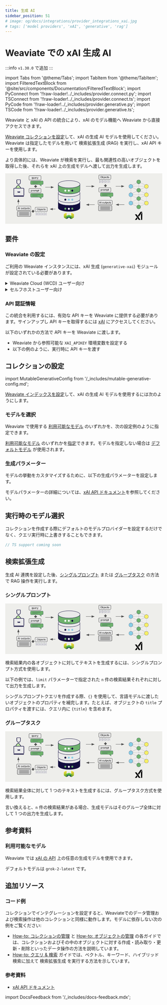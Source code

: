 ```yaml
---
title: 生成 AI
sidebar_position: 51
# image: og/docs/integrations/provider_integrations_xai.jpg
# tags: ['model providers', 'xAI', 'generative', 'rag']
---
```


# Weaviate での xAI 生成 AI

:::info `v1.30.0` で追加
:::

import Tabs from '@theme/Tabs';
import TabItem from '@theme/TabItem';
import FilteredTextBlock from '@site/src/components/Documentation/FilteredTextBlock';
import PyConnect from '!!raw-loader!../_includes/provider.connect.py';
import TSConnect from '!!raw-loader!../_includes/provider.connect.ts';
import PyCode from '!!raw-loader!../_includes/provider.generative.py';
import TSCode from '!!raw-loader!../_includes/provider.generative.ts';

Weaviate と xAI の API の統合により、xAI のモデル機能へ Weaviate から直接アクセスできます。

[Weaviate コレクションを設定](#configure-collection)して、xAI の生成 AI モデルを使用してください。Weaviate は指定したモデルを用いて 検索拡張生成 (RAG) を実行し、xAI API キーを使用します。

より具体的には、Weaviate が検索を実行し、最も関連性の高いオブジェクトを取得した後、それらを xAI 上の生成モデルへ渡して出力を生成します。

![RAG integration illustration](../_includes/integration_xai_rag.png)

## 要件

### Weaviate の設定

ご利用の Weaviate インスタンスには、xAI 生成 (`generative-xai`) モジュールが設定されている必要があります。

<details>
  <summary>Weaviate Cloud (WCD) ユーザー向け</summary>

この統合は Weaviate Cloud (WCD) のサーバーレスインスタンスではデフォルトで有効になっています。

</details>

<details>
  <summary>セルフホストユーザー向け</summary>

- モジュールが有効かどうかを確認するには、[クラスターメタデータ](/deploy/configuration/meta.md)をチェックしてください。  
- Weaviate でモジュールを有効にするには、[モジュール設定方法](../../configuration/modules.md)ガイドに従ってください。

</details>

### API 認証情報

この統合を利用するには、有効な API キーを Weaviate に提供する必要があります。サインアップし API キーを取得するには [xAI](https://console.x.ai/) にアクセスしてください。

以下のいずれかの方法で API キーを Weaviate に渡します。

- Weaviate から参照可能な `XAI_APIKEY` 環境変数を設定する  
- 以下の例のように、実行時に API キーを渡す  

<Tabs groupId="languages">

 <TabItem value="py" label="Python API v4">
    <FilteredTextBlock
      text={PyConnect}
      startMarker="# START XaiInstantiation"
      endMarker="# END XaiInstantiation"
      language="py"
    />
  </TabItem>

 <TabItem value="js" label="JS/TS API v3">
    <FilteredTextBlock
      text={TSConnect}
      startMarker="// START XaiInstantiation"
      endMarker="// END XaiInstantiation"
      language="ts"
    />
  </TabItem>

</Tabs>

## コレクションの設定

import MutableGenerativeConfig from '/_includes/mutable-generative-config.md';

<MutableGenerativeConfig />

[Weaviate インデックスを設定](../../manage-collections/generative-reranker-models.mdx#specify-a-generative-model-integration)して、xAI の生成 AI モデルを使用するには次のようにします。

<Tabs groupId="languages">
  <TabItem value="py" label="Python API v4">
    <FilteredTextBlock
      text={PyCode}
      startMarker="# START BasicGenerativexAI"
      endMarker="# END BasicGenerativexAI"
      language="py"
    />
  </TabItem>

  <TabItem value="js" label="JS/TS API v3">
    <FilteredTextBlock
      text={TSCode}
      startMarker="// START BasicGenerativexAI"
      endMarker="// END BasicGenerativexAI"
      language="ts"
    />
  </TabItem>

</Tabs>

### モデルを選択

Weaviate で使用する [利用可能なモデル](#available-models) のいずれかを、次の設定例のように指定できます。

<Tabs groupId="languages">
  <TabItem value="py" label="Python API v4">
    <FilteredTextBlock
      text={PyCode}
      startMarker="# START GenerativexAICustomModel"
      endMarker="# END GenerativexAICustomModel"
      language="py"
    />
  </TabItem>

  <TabItem value="js" label="JS/TS API v3">
    <FilteredTextBlock
      text={TSCode}
      startMarker="// START GenerativexAICustomModel"
      endMarker="// END GenerativexAICustomModel"
      language="ts"
    />
  </TabItem>

</Tabs>

[利用可能なモデル](#available-models) のいずれかを[指定](#generative-parameters)できます。モデルを指定しない場合は [デフォルトモデル](#available-models) が使用されます。

### 生成パラメーター

モデルの挙動をカスタマイズするために、以下の生成パラメーターを設定します。

<Tabs groupId="languages">
  <TabItem value="py" label="Python API v4">
    <FilteredTextBlock
      text={PyCode}
      startMarker="# START FullGenerativexAI"
      endMarker="# END FullGenerativexAI"
      language="py"
    />
  </TabItem>

  <TabItem value="js" label="JS/TS API v3">
    <FilteredTextBlock
      text={TSCode}
      startMarker="// START FullGenerativexAI"
      endMarker="// END FullGenerativexAI"
      language="ts"
    />
  </TabItem>

</Tabs>

モデルパラメーターの詳細については、[xAI API ドキュメント](https://docs.x.ai/docs/guides/chat#parameters)を参照してください。

## 実行時のモデル選択

コレクションを作成する際にデフォルトのモデルプロバイダーを設定するだけでなく、クエリ実行時に上書きすることもできます。

<Tabs groupId="languages">
  <TabItem value="py" label="Python API v4">
    <FilteredTextBlock
      text={PyCode}
      startMarker="# START RuntimeModelSelectionxAI"
      endMarker="# END RuntimeModelSelectionxAI"
      language="py"
    />
  </TabItem>
  <TabItem value="js" label="JS/TS Client v3">

```ts
// TS support coming soon
```

  </TabItem>
</Tabs>

## 検索拡張生成

生成 AI 連携を設定した後、[シングルプロンプト](#single-prompt) または [グループタスク](#grouped-task) の方法で RAG 操作を実行します。

### シングルプロンプト

![シングルプロンプト RAG 統合は検索結果ごとに個別の出力を生成します](../_includes/integration_xai_rag.png)

検索結果内の各オブジェクトに対してテキストを生成するには、シングルプロンプト方式を使用します。

以下の例では、`limit` パラメーターで指定された `n` 件の検索結果それぞれに対して出力を生成します。

シングルプロンプトクエリを作成する際、`{}` を使用して、言語モデルに渡したいオブジェクトのプロパティを補完します。たとえば、オブジェクトの `title` プロパティを渡すには、クエリ内に `{title}` を含めます。

<Tabs groupId="languages">

 <TabItem value="py" label="Python API v4">
    <FilteredTextBlock
      text={PyCode}
      startMarker="# START SinglePromptExample"
      endMarker="# END SinglePromptExample"
      language="py"
    />
  </TabItem>

 <TabItem value="js" label="JS/TS API v3">
    <FilteredTextBlock
      text={TSCode}
      startMarker="// START SinglePromptExample"
      endMarker="// END SinglePromptExample"
      language="ts"
    />
  </TabItem>

</Tabs>

### グループタスク

![グループタスク RAG 統合は検索結果セットに対して 1 つの出力を生成します](../_includes/integration_xai_rag.png)

検索結果全体に対して 1 つのテキストを生成するには、グループタスク方式を使用します。

言い換えると、`n` 件の検索結果がある場合、生成モデルはそのグループ全体に対して 1 つの出力を生成します。

<Tabs groupId="languages">

 <TabItem value="py" label="Python API v4">
    <FilteredTextBlock
      text={PyCode}
      startMarker="# START GroupedTaskExample"
      endMarker="# END GroupedTaskExample"
      language="py"
    />
  </TabItem>

 <TabItem value="js" label="JS/TS API v3">
    <FilteredTextBlock
      text={TSCode}
      startMarker="// START GroupedTaskExample"
      endMarker="// END GroupedTaskExample"
      language="ts"
    />
  </TabItem>

</Tabs>

## 参考資料

### 利用可能なモデル

Weaviate では [xAI の API](https://docs.x.ai/docs/models) 上の任意の生成モデルを使用できます。

デフォルトモデルは `grok-2-latest` です。

## 追加リソース

### コード例

コレクションでインテグレーションを設定すると、Weaviateでのデータ管理および検索操作は他のコレクションと同様に動作します。モデルに依存しない次の例をご覧ください:

- [How-to: コレクションの管理](../../manage-collections/index.mdx) と [How-to: オブジェクトの管理](../../manage-objects/index.mdx) の各ガイドでは、コレクションおよびその中のオブジェクトに対する作成・読み取り・更新・削除といったデータ操作の方法を説明しています。
- [How-to: クエリ & 検索](../../search/index.mdx) ガイドでは、ベクトル、キーワード、ハイブリッド検索に加えて 検索拡張生成 を実行する方法を示しています。

### 参考資料

- [xAI API ドキュメント](https://docs.x.ai/docs/introduction)

import DocsFeedback from '/_includes/docs-feedback.mdx';

<DocsFeedback/>

